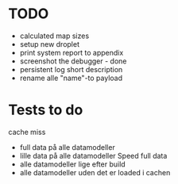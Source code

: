 

# TODO
* calculated map sizes
* setup new droplet
* print system report to appendix
* screenshot the debugger - done
* persistent log short description
* rename alle "name"-to payload

# Tests to do
cache miss
 - full data på alle datamodeller
 - lille data på alle datamodeller
Speed full data
 - alle datamodeller lige efter build
 - alle datamodeller uden det er loaded i cachen
 

